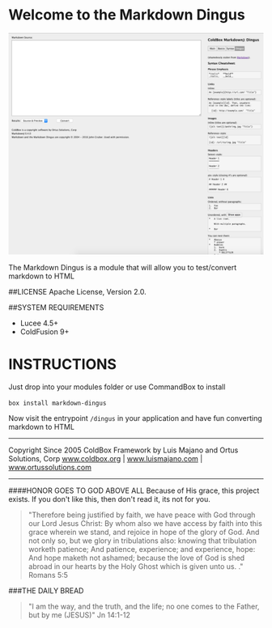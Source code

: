 # Welcome to the Markdown Dingus

![](workbench/screenshot.png)

The Markdown Dingus is a module that will allow you to test/convert markdown to HTML

##LICENSE
Apache License, Version 2.0.

##SYSTEM REQUIREMENTS
- Lucee 4.5+
- ColdFusion 9+

# INSTRUCTIONS

Just drop into your modules folder or use CommandBox to install

`box install markdown-dingus`

Now visit the entrypoint `/dingus` in your application and have fun converting markdown to HTML

********************************************************************************
Copyright Since 2005 ColdBox Framework by Luis Majano and Ortus Solutions, Corp
www.coldbox.org | www.luismajano.com | www.ortussolutions.com
********************************************************************************
####HONOR GOES TO GOD ABOVE ALL
Because of His grace, this project exists. If you don't like this, then don't read it, its not for you.

>"Therefore being justified by faith, we have peace with God through our Lord Jesus Christ:
By whom also we have access by faith into this grace wherein we stand, and rejoice in hope of the glory of God.
And not only so, but we glory in tribulations also: knowing that tribulation worketh patience;
And patience, experience; and experience, hope:
And hope maketh not ashamed; because the love of God is shed abroad in our hearts by the 
Holy Ghost which is given unto us. ." Romans 5:5

###THE DAILY BREAD
 > "I am the way, and the truth, and the life; no one comes to the Father, but by me (JESUS)" Jn 14:1-12